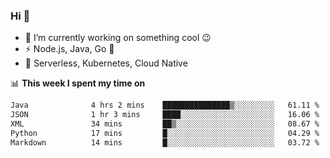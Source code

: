### Hi 👋

<!--
**nodejh/nodejh** is a ✨ _special_ ✨ repository because its `README.md` (this file) appears on your GitHub profile.

Here are some ideas to get you started:

- 🔭 I’m currently working on ...
- 🌱 I’m currently learning ...
- 👯 I’m looking to collaborate on ...
- 🤔 I’m looking for help with ...
- 💬 Ask me about ...
- 📫 How to reach me: ...
- 😄 Pronouns: ...
- ⚡ Fun fact: ...
-->

- 🔭 I’m currently working on something cool :wink:
- ⚡ Node.js, Java, Go :thought_balloon:
- 🤖 Serverless, Kubernetes, Cloud Native

📊 **This week I spent my time on**

<!--START_SECTION:waka-->

```txt
Java              4 hrs 2 mins    ███████████████▒░░░░░░░░░   61.11 %
JSON              1 hr 3 mins     ████░░░░░░░░░░░░░░░░░░░░░   16.06 %
XML               34 mins         ██▒░░░░░░░░░░░░░░░░░░░░░░   08.67 %
Python            17 mins         █░░░░░░░░░░░░░░░░░░░░░░░░   04.29 %
Markdown          14 mins         █░░░░░░░░░░░░░░░░░░░░░░░░   03.72 %
```

<!--END_SECTION:waka-->


<!--
:traffic_light: **Visitors**

![visitors](https://visitor-badge.glitch.me/badge?page_id=nodejh.nodejh)
-->
